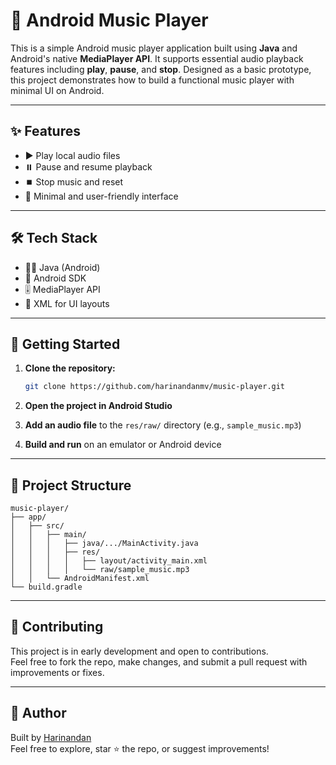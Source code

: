 # 🎵 Android Music Player

This is a simple Android music player application built using **Java** and Android's native **MediaPlayer API**. It supports essential audio playback features including **play**, **pause**, and **stop**. Designed as a basic prototype, this project demonstrates how to build a functional music player with minimal UI on Android.

---

## ✨ Features

- ▶️ Play local audio files  
- ⏸️ Pause and resume playback  
- ⏹️ Stop music and reset  
- 🧩 Minimal and user-friendly interface  

---

## 🛠️ Tech Stack

- 🧑‍💻 Java (Android)  
- 📱 Android SDK  
- 🎚️ MediaPlayer API  
- 🎨 XML for UI layouts  

---

## 🚀 Getting Started

1. **Clone the repository:**
   ```bash
   git clone https://github.com/harinandanmv/music-player.git
   ```

2. **Open the project in Android Studio**

3. **Add an audio file** to the `res/raw/` directory (e.g., `sample_music.mp3`)

4. **Build and run** on an emulator or Android device

---

## 📁 Project Structure

```
music-player/
├── app/
│   ├── src/
│   │   ├── main/
│   │   │   ├── java/.../MainActivity.java
│   │   │   ├── res/
│   │   │   │   ├── layout/activity_main.xml
│   │   │   │   └── raw/sample_music.mp3
│   │   └── AndroidManifest.xml
└── build.gradle
```

---

## 🤝 Contributing

This project is in early development and open to contributions.  
Feel free to fork the repo, make changes, and submit a pull request with improvements or fixes.

---

## 👤 Author

Built by [Harinandan](https://github.com/harinandanmv)  
Feel free to explore, star ⭐ the repo, or suggest improvements!
